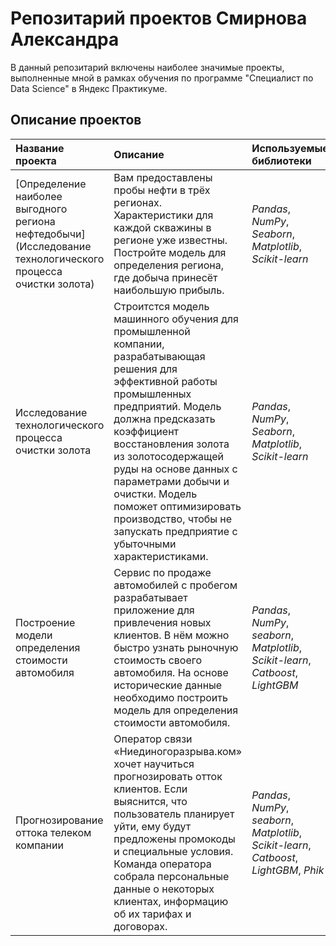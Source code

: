 # Репозитарий проектов Смирнова Александра

В данный репозитарий включены наиболее значимые проекты, выполненные мной в рамках обучения по программе "Специалист по Data Science" в Яндекс Практикуме.

## Описание проектов

| Название проекта | Описание | Используемые библиотеки | 
| :---------------------- | :---------------------- | :---------------------- |
| [Определение наиболее выгодного региона нефтедобычи] (Исследование технологического процесса очистки золота)| Вам предоставлены пробы нефти в трёх регионах. Характеристики для каждой скважины в регионе уже известны. Постройте модель для определения региона, где добыча принесёт наибольшую прибыль.| *Pandas*, *NumPy*,  *Seaborn*,  *Matplotlib*,  *Scikit-learn* |
| Исследование технологического процесса очистки золота | Строитстся модель машинного обучения для промышленной компании, разрабатывающая решения для эффективной работы промышленных предприятий. Модель должна предсказать коэффициент восстановления золота из золотосодержащей руды на основе данных с параметрами добычи и очистки. Модель поможет оптимизировать производство, чтобы не запускать предприятие с убыточными характеристиками. | *Pandas*, *NumPy*,  *Seaborn*,  *Matplotlib*,  *Scikit-learn*  |
| Построение модели определения стоимости автомобиля | Сервис по продаже автомобилей с пробегом  разрабатывает приложение для привлечения новых клиентов. В нём можно быстро узнать рыночную стоимость своего автомобиля. На основе исторические данные необходимо построить модель для определения стоимости автомобиля. | *Pandas*, *NumPy*,  *seaborn*,  *Matplotlib*,  *Scikit-learn*, *Catboost*, *LightGBM* |
| Прогнозирование оттока телеком компании | Оператор связи «Ниединогоразрыва.ком» хочет научиться прогнозировать отток клиентов. Если выяснится, что пользователь планирует уйти, ему будут предложены промокоды и специальные условия. Команда оператора собрала персональные данные о некоторых клиентах, информацию об их тарифах и договорах. | *Pandas*, *NumPy*,  *seaborn*,  *Matplotlib*,  *Scikit-learn*, *Catboost*, *LightGBM*, *Phik*|

